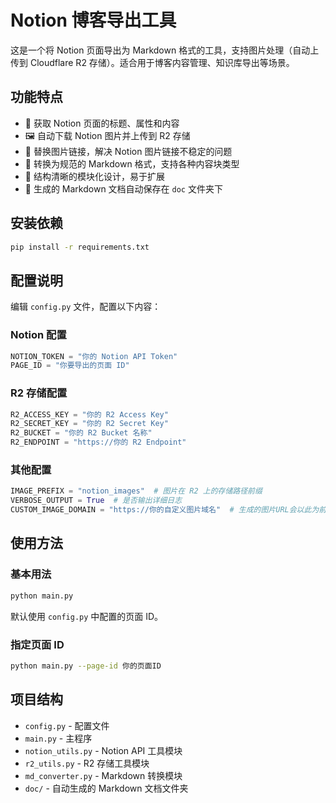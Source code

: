 # Notion 博客导出工具

这是一个将 Notion 页面导出为 Markdown 格式的工具，支持图片处理（自动上传到 Cloudflare R2 存储）。适合用于博客内容管理、知识库导出等场景。

## 功能特点

- 📄 获取 Notion 页面的标题、属性和内容
- 🖼️ 自动下载 Notion 图片并上传到 R2 存储
- 🔄 替换图片链接，解决 Notion 图片链接不稳定的问题
- 📝 转换为规范的 Markdown 格式，支持各种内容块类型
- 🚀 结构清晰的模块化设计，易于扩展
- 📁 生成的 Markdown 文档自动保存在 `doc` 文件夹下

## 安装依赖

```bash
pip install -r requirements.txt
```

## 配置说明

编辑 `config.py` 文件，配置以下内容：

### Notion 配置

```python
NOTION_TOKEN = "你的 Notion API Token"
PAGE_ID = "你要导出的页面 ID"
```

### R2 存储配置

```python
R2_ACCESS_KEY = "你的 R2 Access Key"
R2_SECRET_KEY = "你的 R2 Secret Key"
R2_BUCKET = "你的 R2 Bucket 名称"
R2_ENDPOINT = "https://你的 R2 Endpoint"
```

### 其他配置

```python
IMAGE_PREFIX = "notion_images"  # 图片在 R2 上的存储路径前缀
VERBOSE_OUTPUT = True  # 是否输出详细日志
CUSTOM_IMAGE_DOMAIN = "https://你的自定义图片域名"  # 生成的图片URL会以此为前缀
```

## 使用方法

### 基本用法

```bash
python main.py
```

默认使用 `config.py` 中配置的页面 ID。

### 指定页面 ID

```bash
python main.py --page-id 你的页面ID
```

## 项目结构

- `config.py` - 配置文件
- `main.py` - 主程序
- `notion_utils.py` - Notion API 工具模块
- `r2_utils.py` - R2 存储工具模块
- `md_converter.py` - Markdown 转换模块
- `doc/` - 自动生成的 Markdown 文档文件夹

